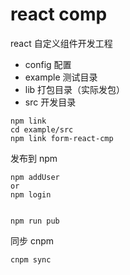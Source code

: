 # react comp

react 自定义组件开发工程

- config 配置
- example 测试目录
- lib 打包目录（实际发包）
- src 开发目录

```
npm link
cd example/src
npm link form-react-cmp
```

发布到 npm

```
npm addUser
or
npm login


npm run pub
```

同步 cnpm

```
cnpm sync
```
